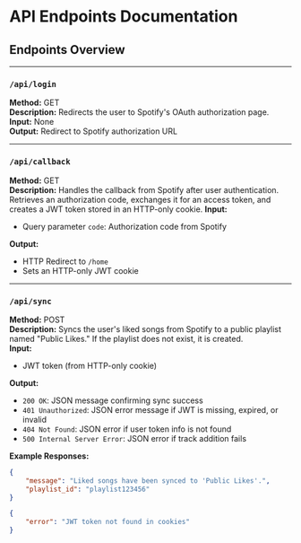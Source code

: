 # API Endpoints Documentation

## Endpoints Overview

---

### `/api/login`

**Method:** GET  
**Description:** Redirects the user to Spotify's OAuth authorization page.  
**Input:** None  
**Output:** Redirect to Spotify authorization URL

---

### `/api/callback`

**Method:** GET  
**Description:** Handles the callback from Spotify after user authentication. Retrieves an authorization code, exchanges it for an access token, and creates a JWT token stored in an HTTP-only cookie.
**Input:**

-   Query parameter `code`: Authorization code from Spotify

**Output:**

-   HTTP Redirect to `/home`
-   Sets an HTTP-only JWT cookie

---

### `/api/sync`

**Method:** POST  
**Description:** Syncs the user's liked songs from Spotify to a public playlist named "Public Likes." If the playlist does not exist, it is created.  
**Input:**

-   JWT token (from HTTP-only cookie)

**Output:**

-   `200 OK`: JSON message confirming sync success
-   `401 Unauthorized`: JSON error message if JWT is missing, expired, or invalid
-   `404 Not Found`: JSON error if user token info is not found
-   `500 Internal Server Error`: JSON error if track addition fails

**Example Responses:**

```json
{
    "message": "Liked songs have been synced to 'Public Likes'.",
    "playlist_id": "playlist123456"
}
```

```json
{
    "error": "JWT token not found in cookies"
}
```
